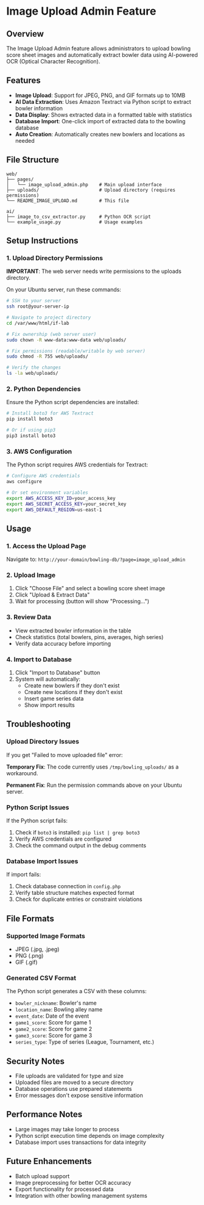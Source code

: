 # Image Upload Admin Feature

## Overview
The Image Upload Admin feature allows administrators to upload bowling score sheet images and automatically extract bowler data using AI-powered OCR (Optical Character Recognition).

## Features
- **Image Upload**: Support for JPEG, PNG, and GIF formats up to 10MB
- **AI Data Extraction**: Uses Amazon Textract via Python script to extract bowler information
- **Data Display**: Shows extracted data in a formatted table with statistics
- **Database Import**: One-click import of extracted data to the bowling database
- **Auto Creation**: Automatically creates new bowlers and locations as needed

## File Structure
```
web/
├── pages/
│   └── image_upload_admin.php    # Main upload interface
├── uploads/                      # Upload directory (requires permissions)
└── README_IMAGE_UPLOAD.md        # This file

ai/
├── image_to_csv_extractor.py     # Python OCR script
└── example_usage.py              # Usage examples
```

## Setup Instructions

### 1. Upload Directory Permissions
**IMPORTANT**: The web server needs write permissions to the uploads directory.

On your Ubuntu server, run these commands:
```bash
# SSH to your server
ssh root@your-server-ip

# Navigate to project directory
cd /var/www/html/if-lab

# Fix ownership (web server user)
sudo chown -R www-data:www-data web/uploads/

# Fix permissions (readable/writable by web server)
sudo chmod -R 755 web/uploads/

# Verify the changes
ls -la web/uploads/
```

### 2. Python Dependencies
Ensure the Python script dependencies are installed:
```bash
# Install boto3 for AWS Textract
pip install boto3

# Or if using pip3
pip3 install boto3
```

### 3. AWS Configuration
The Python script requires AWS credentials for Textract:
```bash
# Configure AWS credentials
aws configure

# Or set environment variables
export AWS_ACCESS_KEY_ID=your_access_key
export AWS_SECRET_ACCESS_KEY=your_secret_key
export AWS_DEFAULT_REGION=us-east-1
```

## Usage

### 1. Access the Upload Page
Navigate to: `http://your-domain/bowling-db/?page=image_upload_admin`

### 2. Upload Image
1. Click "Choose File" and select a bowling score sheet image
2. Click "Upload & Extract Data"
3. Wait for processing (button will show "Processing...")

### 3. Review Data
- View extracted bowler information in the table
- Check statistics (total bowlers, pins, averages, high series)
- Verify data accuracy before importing

### 4. Import to Database
1. Click "Import to Database" button
2. System will automatically:
   - Create new bowlers if they don't exist
   - Create new locations if they don't exist
   - Insert game series data
   - Show import results

## Troubleshooting

### Upload Directory Issues
If you get "Failed to move uploaded file" error:

**Temporary Fix**: The code currently uses `/tmp/bowling_uploads/` as a workaround.

**Permanent Fix**: Run the permission commands above on your Ubuntu server.

### Python Script Issues
If the Python script fails:
1. Check if `boto3` is installed: `pip list | grep boto3`
2. Verify AWS credentials are configured
3. Check the command output in the debug comments

### Database Import Issues
If import fails:
1. Check database connection in `config.php`
2. Verify table structure matches expected format
3. Check for duplicate entries or constraint violations

## File Formats

### Supported Image Formats
- JPEG (.jpg, .jpeg)
- PNG (.png)
- GIF (.gif)

### Generated CSV Format
The Python script generates a CSV with these columns:
- `bowler_nickname`: Bowler's name
- `location_name`: Bowling alley name
- `event_date`: Date of the event
- `game1_score`: Score for game 1
- `game2_score`: Score for game 2
- `game3_score`: Score for game 3
- `series_type`: Type of series (League, Tournament, etc.)

## Security Notes
- File uploads are validated for type and size
- Uploaded files are moved to a secure directory
- Database operations use prepared statements
- Error messages don't expose sensitive information

## Performance Notes
- Large images may take longer to process
- Python script execution time depends on image complexity
- Database import uses transactions for data integrity

## Future Enhancements
- Batch upload support
- Image preprocessing for better OCR accuracy
- Export functionality for processed data
- Integration with other bowling management systems
